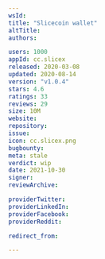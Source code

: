 ```yaml
---
wsId: 
title: "Slicecoin wallet"
altTitle: 
authors:

users: 1000
appId: cc.slicex
released: 2020-03-08
updated: 2020-08-14
version: "v1.0.4"
stars: 4.6
ratings: 33
reviews: 29
size: 10M
website: 
repository: 
issue: 
icon: cc.slicex.png
bugbounty: 
meta: stale
verdict: wip
date: 2021-10-30
signer: 
reviewArchive:

providerTwitter: 
providerLinkedIn: 
providerFacebook: 
providerReddit: 

redirect_from:

---
```


